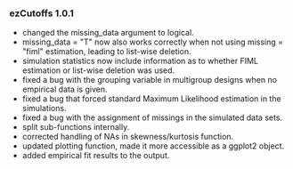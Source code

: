 ### ezCutoffs 1.0.1

<ul>
  <li>changed the missing_data argument to logical.</li>
  <li>missing_data = "T" now also works correctly when not using missing = "fiml" estimation, leading to list-wise deletion.</li>
  <li>simulation statistics now include information as to whether FIML estimation or list-wise deletion was used.</li>
  <li>fixed a bug with the grouping variable in multigroup designs when no empirical data is given.</li>
  <li>fixed a bug that forced standard Maximum Likelihood estimation in the simulations.</li>
  <li>fixed a bug with the assignment of missings in the simulated data sets.</li>
  <li>split sub-functions internally.</li>
  <li>corrected handling of NAs in skewness/kurtosis function.</li>
  <li>updated plotting function, made it more accessible as a ggplot2 object.</li>
  <li>added empirical fit results to the output.</li>
</ul>
